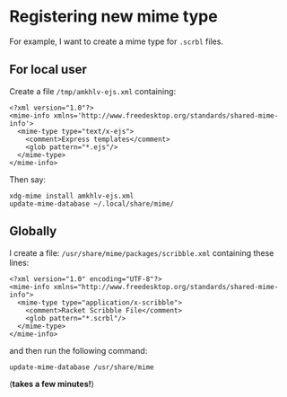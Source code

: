 Registering new mime type
=========================

For example, I want to create a mime type for `.scrbl` files.

For local user
--------------

Create a file `/tmp/amkhlv-ejs.xml` containing:

    <?xml version="1.0"?>
    <mime-info xmlns='http://www.freedesktop.org/standards/shared-mime-info'>
      <mime-type type="text/x-ejs">
        <comment>Express templates</comment>
        <glob pattern="*.ejs"/>
      </mime-type>
    </mime-info>

Then say: 

    xdg-mime install amkhlv-ejs.xml
    update-mime-database ~/.local/share/mime/



Globally
--------

I create a file: `/usr/share/mime/packages/scribble.xml` containing these lines:

    <?xml version="1.0" encoding="UTF-8"?>
    <mime-info xmlns="http://www.freedesktop.org/standards/shared-mime-info">
      <mime-type type="application/x-scribble">
        <comment>Racket Scribble File</comment>
        <glob pattern="*.scrbl"/>
      </mime-type>
    </mime-info>

and then run the following command:

    update-mime-database /usr/share/mime

(__takes a few minutes!__)


